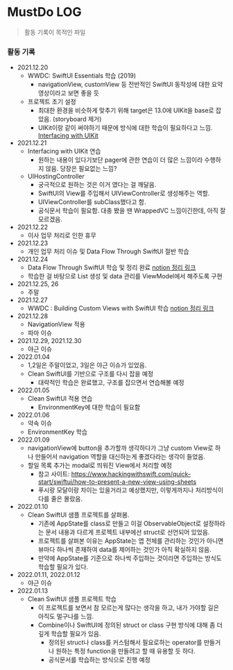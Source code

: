 # MustDo LOG
> 활동 기록이 목적인 파일

### 활동 기록
- 2021.12.20
    - WWDC: SwiftUI Essentials 학습 (2019)
        - navigationView, customView 등 전반적인 SwiftUI 동작성에 대한 요약 영상이라고 보면 좋을 듯
    - 프로젝트 초기 설정
        - 최대한 환경을 비슷하게 맞추기 위해 target은 13.0에 UIKit을 base로 잡았음. (storyboard 제거)
        - UIKit이랑 같이 써야하기 때문에 방식에 대한 학습이 필요하다고 느낌. [Interfacing with UIKit](https://developer.apple.com/tutorials/swiftui/interfacing-with-uikit)
- 2021.12.21
    - Interfacing with UIKit 연습
        - 원하는 내용이 있다기보단 pager에 관한 연습이 더 많은 느낌이라 수행하지 않음. 당장은 필요없는 느낌?
    - UIHostingController
        - 궁극적으로 원하는 것은 이거 였다는 걸 깨달음.
        - SwiftUI의 View를 주입해서 UIViewController로 생성해주는 역할.
        - UIViewController를 subClass했다고 함.
        - 공식문서 학습이 필요함. 대충 봤을 땐 WrappedVC 느낌이긴한데, 아직 잘 모르겠음.
- 2021.12.22
    - 이사 업무 처리로 인한 휴무
- 2021.12.23
    - 개인 업무 처리 이슈 및 Data Flow Through SwiftUI 절반 학습
- 2021.12.24
    - Data Flow Through SwiftUI 학습 및 정리 완료 [notion 정리 링크](https://lucky-sleet-a6d.notion.site/Data-Flow-Through-SwiftUI-e28b59d731c84df59c696ac81dc92ec3)
    - 학습한 걸 바탕으로 List 생성 및 data 관리를 ViewModel에서 해주도록 구현
- 2021.12.25, 26
    - 주말
- 2021.12.27
    - WWDC : Building Custom Views with SwiftUI 학습 [notion 정리 링크](https://lucky-sleet-a6d.notion.site/Building-Custom-Views-with-SwiftUI-0478937383f24d72b9edf579a70a6fb6)
- 2021.12.28
    - NavigationView 적용
    - 파마 이슈
- 2021.12.29, 2021.12.30
    - 야근 이슈
- 2022.01.04
    - 1,2일은 주말이었고, 3일은 야근 이슈가 있었음.
    - Clean SwiftUI를 기반으로 구조를 다시 잡을 예정
        - 대략적인 학습은 완료했고, 구조를 잡으면서 연습해볼 예정
- 2022.01.05
    - Clean SwiftUI 적용 연습
        - EnvironmentKey에 대한 학습이 필요함
- 2022.01.06
    - 약속 이슈
    - EnvironmentKey 학습
- 2022.01.09
    - navigationView에 button을 추가할까 생각하다가 그냥 custom View로 하나 만들어서 navigation 역할을 대신하는게 좋겠다라는 생각이 들었음.
    - 할일 목록 추가는 modal로 띄워진 View에서 처리할 예정
        - 참고 사이트: https://www.hackingwithswift.com/quick-start/swiftui/how-to-present-a-new-view-using-sheets
        - 푸시랑 모달이랑 차이는 있을거라고 예상했지만, 이렇게까지나 처리방식이 다를 줄은 몰랐음.
- 2022.01.10
    - Clean SwiftUI 샘플 프로젝트를 살펴봄.
        - 기존에 AppState를 class로 만들고 이걸 ObservableObject로 설정하라는 문서 내용과 다르게 프로젝트 내부에선 struct로 선언되어 있었음.
        - 프로젝트를 살펴본 이유는 AppState는 앱 전체를 관리하는 것인가 아니면 뷰마다 하나씩 존재하여 data를 제어하는 것인가 아직 확실하지 않음.
        - 만약에 AppState를 기준으로 하나씩 주입하는 것이라면 주입하는 방식도 학습할 필요가 있다.
- 2022.01.11, 2022.01.12
    - 야근 이슈
- 2022.01.13
    - Clean SwiftUI 샘플 프로젝트 학습
        - 이 프로젝트를 보면서 참 모르는게 많다는 생각을 하고, 내가 가야할 길은 아직도 멀구나를 느낌.
        - Combine이나 SwiftUI에 정의된 struct or class 구현 방식에 대해 좀 더 깊게 학습할 필요가 있음.
            - 정의된 struct나 class를 커스텀해서 필요로하는 operator를 만들거나 원하는 특정 function을 만들려고 할 때 유용할 듯 하다.
            - 공식문서를 학습하는 방식으로 진행 예정
